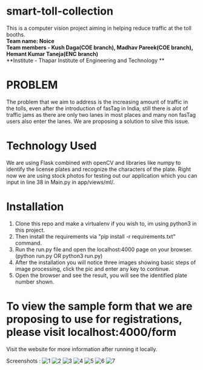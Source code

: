 # smart-toll-collection
This is a computer vision project aiming in helping reduce traffic at the toll booths.
<br />**Team name: Noice**
<br />**Team members - Kush Daga(COE branch), Madhav Pareek(COE branch), Hemant Kumar Taneja(ENC branch)**
<br />**Institute - Thapar Institute of Engineering and Technology **

# PROBLEM

The problem that we aim to address is the increasing amount of traffic in the tolls, even after the introduction of
fasTag in India, still there is alot of traffic jams as there are only two lanes in most places and many non fasTag users
also enter the lanes. We are proposing a solution to silve this issue.

# Technology Used

We are using Flask combined with openCV and libraries like numpy to identify the license plates and recognize the characters of the plate.
Right now we are using stock photos for testing out our application which you can input in line 38 in Main.py in app/views/ml/.

# Installation

1. Clone this repo and make a virtualenv if you wish to, im using python3 in this project.
2. Then install the requirements via "pip install -r requirements.txt" command.
3. Run the run.py file and open the localhost:4000 page on your browser. (python run.py OR python3 run.py)
4. After the installation you will notice three images showing basic steps of image processing, click the pic and enter any key to continue.
5. Open the browser and see the result, you will see the identified plate number shown.

# To view the sample form that we are proposing to use for registrations, please visit localhost:4000/form

Visit the website for more information after running it locally.

Screenshots :
![1](https://i.imgur.com/q3vUPzX.png)
![2](https://i.imgur.com/rdhWDM6.png)
![3](https://i.imgur.com/apqWjIN.png)
![4](https://i.imgur.com/YOaOs0z.png)
![5](https://i.imgur.com/LeSyrA9.jpg)
![6](https://i.imgur.com/Hozv4TU.png)
![7](https://i.imgur.com/MMTl7LQ.jpg)
